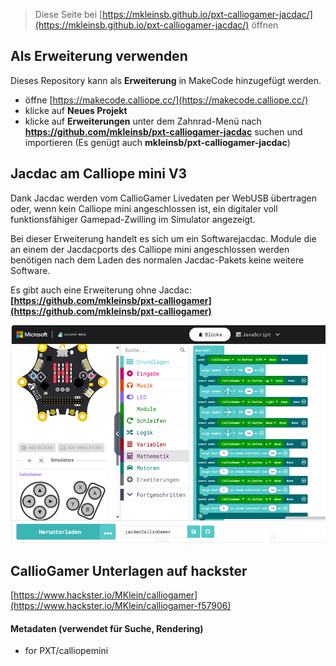 
> Diese Seite bei [https://mkleinsb.github.io/pxt-calliogamer-jacdac/](https://mkleinsb.github.io/pxt-calliogamer-jacdac/) öffnen

## Als Erweiterung verwenden

Dieses Repository kann als **Erweiterung** in MakeCode hinzugefügt werden.

* öffne [https://makecode.calliope.cc/](https://makecode.calliope.cc/)
* klicke auf **Neues Projekt**
* klicke auf **Erweiterungen** unter dem Zahnrad-Menü
  nach **https://github.com/mkleinsb/pxt-calliogamer-jacdac** suchen und importieren (Es genügt auch **mkleinsb/pxt-calliogamer-jacdac**)

## Jacdac am Calliope mini V3

Dank Jacdac werden vom CallioGamer Livedaten per WebUSB übertragen oder, wenn kein Calliope mini angeschlossen ist,
ein digitaler voll funktionsfähiger Gamepad-Zwilling im Simulator angezeigt.

Bei dieser Erweiterung handelt es sich um ein Softwarejacdac. Module die an einem der Jacdacports des Calliope mini 
angeschlossen werden benötigen nach dem Laden des normalen Jacdac-Pakets keine weitere Software.

Es gibt auch eine Erweiterung ohne Jacdac: **[https://github.com/mkleinsb/pxt-calliogamer](https://github.com/mkleinsb/pxt-calliogamer)** 

![... in Aktion](https://github.com/MKleinSB/pxt-calliogamer-jacdac/raw/master/jacdac.png)

## CallioGamer Unterlagen auf hackster

[https://www.hackster.io/MKlein/calliogamer](https://www.hackster.io/MKlein/calliogamer-f57906)


#### Metadaten (verwendet für Suche, Rendering)

* for PXT/calliopemini
